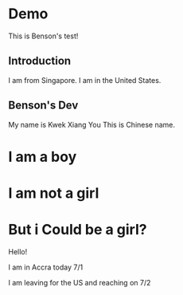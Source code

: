 # Demo

This is Benson's test!
## Introduction
I am from Singapore.
I am in the United States.

## Benson's Dev
My name is Kwek Xiang You
This is Chinese name.

# I am a boy

# I am not a girl

# But i Could be a girl?

Hello!

I am in Accra today 7/1

I am leaving for the US and reaching on 7/2

